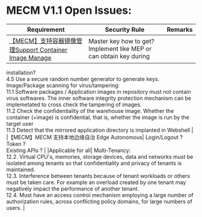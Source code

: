 # MECM V1.1 Open Issues:
Requirement|Security Rule|Remarks|
|----|----|----|
|[【MECM】支持容器镜像管理Support Container Image Manage ](https://gitee.com/OSDT/dashboard/issues?id=I2E3V8)| Master key how to get? Implement like MEP or can obtain key during
 installation?<br/>4.5 Use a secure random number generator to generate keys.<br/>Image/Package scanning for virus/tampering:<br/>
11.1 Software packages / Application images in repository must not contain virus softwares. The inner software integrity protection mechanism can be implemetated to cross check the tampering of images.<br/>
11.2 Check the confidentiality of the warehouse image. Whether the container (+image) is confidential, that is, whether the image is run by the target user<br/>
11.3 Detect that the mirrored application directory is implanted in Webshell   | 
|【MECM】MECM 支持本地边缘自治 Edge Autonomous| Login/Logout ?<br/> Token ?<br/> Existing APIs ?  | 
|Applicable for all| Multi-Tenancy:<br/>
12.2. Virtual CPU's, memories, storage devices, data and networks must be isolated among tenants so that confidentiality and privacy of tenants is maintained.<br/>
12.3. Interference between tenants because of tenant workloads or others must be taken care. For example an overload created by one tenant may negatively impact the performance of another tenant.<br/>
12.4. Must have an access control mechanism employing a large number of authorization rules, across conflicting policy domains, for large numbers of users.  | 
